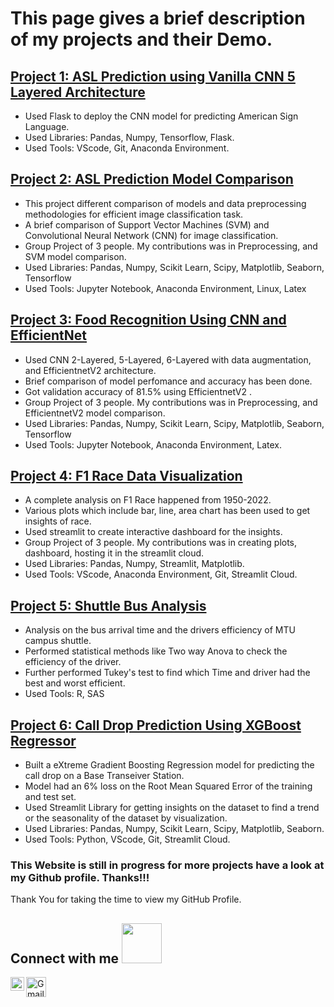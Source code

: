 # This page gives a brief description of my projects and their Demo.

## [Project 1: ASL Prediction using Vanilla CNN 5 Layered Architecture](https://github.com/vimaleshraja/flask_ASL)
- Used Flask to deploy the CNN model for predicting American Sign Language.
- Used Libraries: Pandas, Numpy, Tensorflow, Flask.
- Used Tools: VScode, Git, Anaconda Environment.

## [Project 2: ASL Prediction Model Comparison](https://github.com/vimaleshraja/ASL_Model_Selection)
- This project different comparison of models and data preprocessing methodologies for efficient image classification task.
- A brief comparison of Support Vector Machines (SVM) and Convolutional Neural Network (CNN) for image classification.
- Group Project of 3 people. My contributions was in Preprocessing, and SVM model comparison.
- Used Libraries: Pandas, Numpy, Scikit Learn, Scipy, Matplotlib, Seaborn, Tensorflow
- Used Tools: Jupyter Notebook, Anaconda Environment, Linux, Latex

## [Project 3: Food Recognition Using CNN and EfficientNet](https://github.com/vimaleshraja/Food_Recognition)
- Used CNN 2-Layered, 5-Layered, 6-Layered with data augmentation, and EfficientnetV2 architecture.
- Brief comparison of model perfomance and accuracy has been done.
- Got validation accuracy of 81.5% using EfficientnetV2 .
- Group Project of 3 people. My contributions was in Preprocessing, and EfficientnetV2 model comparison.
- Used Libraries: Pandas, Numpy, Scikit Learn, Scipy, Matplotlib, Seaborn, Tensorflow
- Used Tools: Jupyter Notebook, Anaconda Environment, Latex.

## [Project 4: F1 Race Data Visualization](https://github.com/RajaVimalesh/UN5550)
- A complete analysis on F1 Race happened from 1950-2022.
- Various plots which include bar, line, area chart has been used to get insights of race.
- Used streamlit to create interactive dashboard for the insights.
- Group Project of 3 people. My contributions was in creating plots, dashboard, hosting it in the streamlit cloud.
- Used Libraries: Pandas, Numpy, Streamlit, Matplotlib.
- Used Tools: VScode, Anaconda Environment, Git, Streamlit Cloud.


## [Project 5: Shuttle Bus Analysis](https://github.com/vimaleshraja/bus_arrival_analysis)
- Analysis on the bus arrival time and the drivers efficiency of MTU campus shuttle.
- Performed statistical methods like Two way Anova to check the efficiency of the driver.
- Further performed Tukey's test to find which Time and driver had the best and worst efficient.
- Used Tools: R, SAS


## [Project 6: Call Drop Prediction Using XGBoost Regressor](https://github.com/vimaleshraja/calldrop)
- Built a eXtreme Gradient Boosting Regression model for predicting the call drop on a Base Transeiver Station.
- Model had an 6% loss on the Root Mean Squared Error of the training and test set.
- Used Streamlit Library for getting insights on the dataset to find a trend or the seasonality of the dataset by visualization.
- Used Libraries: Pandas, Numpy, Scikit Learn, Scipy, Matplotlib, Seaborn.
- Used Tools: Python, VScode, Git, Streamlit Cloud.


### This Website is still in progress for more projects have a look at my Github profile. Thanks!!!
<div size='26px'> Thank You for taking the time to view my GitHub Profile.
<h2> Connect with me <img src='https://raw.githubusercontent.com/ShahriarShafin/ShahriarShafin/main/Assets/handshake.gif' width="64px"> </h2>
<a href = 'https://www.linkedin.com/in/vimaleshrajakarupiah/'> <img width = '22px' align= 'left' src="https://raw.githubusercontent.com/rahulbanerjee26/githubAboutMeGenerator/main/icons/linked-in-alt.svg"/></a> 
<a href="mailto:vkarupia@mtu.edu"><img src="https://www.gstatic.com/images/icons/material/product/2x/gmail_64dp.png" alt="Gmail" width="32px" height="32px"></a>

